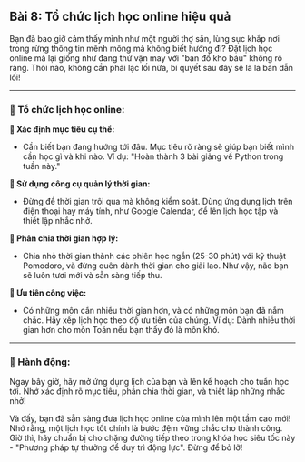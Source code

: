 ## Bài 8: Tổ chức lịch học online hiệu quả

Bạn đã bao giờ cảm thấy mình như một người thợ săn, lùng sục khắp nơi trong rừng thông tin mênh mông mà không biết hướng đi? Đặt lịch học online mà lại giống như đang thử vận may với "bản đồ kho báu" không rõ ràng. Thôi nào, không cần phải lạc lối nữa, bí quyết sau đây sẽ là la bàn dẫn lối!

---

### 📌 Tổ chức lịch học online:

**🔹 Xác định mục tiêu cụ thể:**
- Cần biết bạn đang hướng tới đâu. Mục tiêu rõ ràng sẽ giúp bạn biết mình cần học gì và khi nào. Ví dụ: "Hoàn thành 3 bài giảng về Python trong tuần này."

**🔹 Sử dụng công cụ quản lý thời gian:**
- Đừng để thời gian trôi qua mà không kiểm soát. Dùng ứng dụng lịch trên điện thoại hay máy tính, như Google Calendar, để lên lịch học tập và thiết lập nhắc nhở.

**🔹 Phân chia thời gian hợp lý:**
- Chia nhỏ thời gian thành các phiên học ngắn (25-30 phút) với kỹ thuật Pomodoro, và đừng quên dành thời gian cho giải lao. Như vậy, não bạn sẽ luôn tươi mới và sẵn sàng tiếp thu.

**🔹 Ưu tiên công việc:**
- Có những môn cần nhiều thời gian hơn, và có những môn bạn đã nắm chắc. Hãy xếp lịch học theo độ ưu tiên của chúng. Ví dụ: Dành nhiều thời gian hơn cho môn Toán nếu bạn thấy đó là môn khó.

---

### 🚀 Hành động:

Ngay bây giờ, hãy mở ứng dụng lịch của bạn và lên kế hoạch cho tuần học tới. Nhớ xác định rõ mục tiêu, phân chia thời gian, và thiết lập những nhắc nhở!

Và đấy, bạn đã sẵn sàng đưa lịch học online của mình lên một tầm cao mới! Nhớ rằng, một lịch học tốt chính là bước đệm vững chắc cho thành công. Giờ thì, hãy chuẩn bị cho chặng đường tiếp theo trong khóa học siêu tốc này - "Phương pháp tự thưởng để duy trì động lực". Đừng để bỏ lỡ!